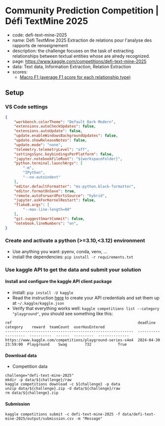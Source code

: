 # Community Prediction Competition | Défi TextMine 2025

* code: defi-text-mine-2025
* name: Défi TextMine 2025 Extraction de relations pour l'analyse des rapports de renseignement
* description: the challenge focuses on the task of extracting relationships between textual entities whose are alredy recognized.
* page: https://www.kaggle.com/competitions/defi-text-mine-2025
* data: Text data, Information Extraction,  Relation Extraction
* scores: 
    - [Macro F1 (average F1 score for each relationship type)](https://iamirmasoud.com/2022/06/19/understanding-micro-macro-and-weighted-averages-for-scikit-learn-metrics-in-multi-class-classification-with-example/#989c)

## Setup

### VS Code settings
````json
{
    "workbench.colorTheme": "Default Dark Modern",
    "extensions.autoCheckUpdates": false,
    "extensions.autoUpdate": false,
    "update.enableWindowsBackgroundUpdates": false,
    "update.showReleaseNotes": false,
    "update.mode": "none",
    "telemetry.telemetryLevel": "off",
    "settingsSync.keybindingsPerPlatform": false,
    "jupyter.notebookFileRoot": "${workspaceFolder}",
    "python.terminal.launchArgs": [
        "-m",
        "IPython",
        "--no-autoindent"
    ],
    "editor.defaultFormatter": "ms-python.black-formatter",
    "editor.formatOnSave": true,
    "remote.autoForwardPortsSource": "hybrid",
    "jupyter.askForKernelRestart": false,
    "flake8.args": [
        "--max-line-length=88"
    ],
    "git.suggestSmartCommit": false,
    "notebook.lineNumbers": "on",
}
````

### Create and activate a python (>=3.10,<3.12) environment

* Use anything you want: pyenv, conda, venv, ...
* install the dependencies: `pip install -r requirements.txt`

### Use kaggle API to get the data and submit your solution

#### Install and configure the kaggle API client package

* install: `pip install -U kaggle`
* Read the instruction [here](https://github.com/Kaggle/kaggle-api?tab=readme-ov-file#api-credentials) to create your API credentials and set them up at `~/.kaggle/kaggle.json`
* Verify that everything works well: `kaggle competitions list --category "playground"`, you should see something like this:

````
ref                                                         deadline             category    reward  teamCount  userHasEntered  
----------------------------------------------------------  -------------------  ----------  ------  ---------  --------------  
https://www.kaggle.com/competitions/playground-series-s4e4  2024-04-30 23:59:00  Playground    Swag        732            True
````

#### Download data

* Competition data
````shell
challenge="defi-text-mine-2025"
mkdir -p data/${challenge}/raw
kaggle competitions download -c ${challenge} -p data
unzip data/${challenge}.zip -d data/${challenge}/raw
rm data/${challenge}.zip
````

#### Submission
```shell
kaggle competitions submit -c defi-text-mine-2025 -f data/defi-text-mine-2025/output/submission.csv -m "Message"
```